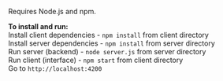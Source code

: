 Requires Node.js and npm. <br/>

**To install and run:** <br/>
Install client dependencies - ```npm install``` from client directory <br/>
Install server dependencies - ```npm install``` from server directory <br/>
Run server (backend) - ```node server.js``` from server directory <br/>
Run client (interface) - ```npm start``` from client directory <br/>
Go to `http://localhost:4200`

